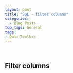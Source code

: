 ```yaml
---
layout: post
title: "SQL - filter columns"
categories:
  - Blog Posts
top_tags: General
tags:
- Data Toolbox
---
```


<br> 

## Filter columns